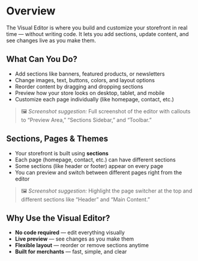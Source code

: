 # Overview

The Visual Editor is where you build and customize your storefront in real time — without writing code. It lets you add sections, update content, and see changes live as you make them.

## What Can You Do?

- Add sections like banners, featured products, or newsletters
- Change images, text, buttons, colors, and layout options
- Reorder content by dragging and dropping sections
- Preview how your store looks on desktop, tablet, and mobile
- Customize each page individually (like homepage, contact, etc.)

> 🖼️ _Screenshot suggestion:_ Full screenshot of the editor with callouts to “Preview Area,” “Sections Sidebar,” and “Toolbar.”

## Sections, Pages & Themes

- Your storefront is built using **sections**
- Each page (homepage, contact, etc.) can have different sections
- Some sections (like header or footer) appear on every page
- You can preview and switch between different pages right from the editor

> 🖼️ _Screenshot suggestion:_ Highlight the page switcher at the top and different sections like “Header” and “Main Content.”

## Why Use the Visual Editor?

- **No code required** — edit everything visually
- **Live preview** — see changes as you make them
- **Flexible layout** — reorder or remove sections anytime
- **Built for merchants** — fast, simple, and clear
